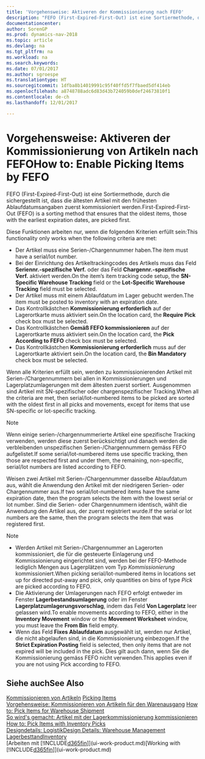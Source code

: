 ```yaml
---
title: 'Vorgehensweise: Aktiveren der Kommissionierung nach FEFO'
description: "FEFO (First-Expired-First-Out) ist eine Sortiermethode, durch die sichergestellt ist, dass die ältesten Artikel mit den frühesten Ablaufdatumsangaben zuerst kommissioniert werden."
documentationcenter: 
author: SorenGP
ms.prod: dynamics-nav-2018
ms.topic: article
ms.devlang: na
ms.tgt_pltfrm: na
ms.workload: na
ms.search.keywords: 
ms.date: 07/01/2017
ms.author: sgroespe
ms.translationtype: HT
ms.sourcegitcommit: 1dfba8b14019991c95f40ffd5f7fbaed5df414eb
ms.openlocfilehash: a8748788adc6d83d43b724059b0def24673810f1
ms.contentlocale: de-ch
ms.lasthandoff: 12/01/2017

---
```

# <a name="how-to-enable-picking-items-by-fefo"></a><span data-ttu-id="923ba-103">Vorgehensweise: Aktiveren der Kommissionierung von Artikeln nach FEFO</span><span class="sxs-lookup"><span data-stu-id="923ba-103">How to: Enable Picking Items by FEFO</span></span>
<span data-ttu-id="923ba-104">FEFO (First-Expired-First-Out) ist eine Sortiermethode, durch die sichergestellt ist, dass die ältesten Artikel mit den frühesten Ablaufdatumsangaben zuerst kommissioniert werden.</span><span class="sxs-lookup"><span data-stu-id="923ba-104">First-Expired-First-Out (FEFO) is a sorting method that ensures that the oldest items, those with the earliest expiration dates, are picked first.</span></span>  

 <span data-ttu-id="923ba-105">Diese Funktionen arbeiten nur, wenn die folgenden Kriterien erfüllt sein:</span><span class="sxs-lookup"><span data-stu-id="923ba-105">This functionality only works when the following criteria are met:</span></span>  

-   <span data-ttu-id="923ba-106">Der Artikel muss eine Serien-/Chargennummer haben.</span><span class="sxs-lookup"><span data-stu-id="923ba-106">The item must have a serial/lot number.</span></span>  
-   <span data-ttu-id="923ba-107">Bei der Einrichtung des Artikeltrackingcodes des Artikels muss das Feld **Seriennr.-spezifische Verf.** oder das Feld **Chargennr.-spezifische Verf.** aktiviert werden.</span><span class="sxs-lookup"><span data-stu-id="923ba-107">On the item’s item tracking code setup, the **SN-Specific Warehouse Tracking** field or the **Lot-Specific Warehouse Tracking** field must be selected.</span></span>  
-   <span data-ttu-id="923ba-108">Der Artikel muss mit einem Ablaufdatum im Lager gebucht werden.</span><span class="sxs-lookup"><span data-stu-id="923ba-108">The item must be posted to inventory with an expiration date.</span></span>  
-   <span data-ttu-id="923ba-109">Das Kontrollkästchen **Kommissionierung erforderlich** auf der Lagerortkarte muss aktiviert sein.</span><span class="sxs-lookup"><span data-stu-id="923ba-109">On the location card, the **Require Pick** check box must be selected.</span></span>  
-   <span data-ttu-id="923ba-110">Das Kontrollkästchen **Gemäß FEFO kommissionieren** auf der Lagerortkarte muss aktiviert sein.</span><span class="sxs-lookup"><span data-stu-id="923ba-110">On the location card, the **Pick According to FEFO** check box must be selected.</span></span>  
-   <span data-ttu-id="923ba-111">Das Kontrollkästchen **Kommissionierung erforderlich** muss auf der Lagerortkarte aktiviert sein.</span><span class="sxs-lookup"><span data-stu-id="923ba-111">On the location card, the **Bin Mandatory** check box must be selected.</span></span>  

 <span data-ttu-id="923ba-112">Wenn alle Kriterien erfüllt sein, werden zu kommissionierenden Artikel mit Serien-/Chargennummern bei allen in Kommissionierungen und Lagerplatzumlagerungen mit dem ältesten zuerst sortiert. Ausgenommen sind Artikel mit SN-spezifischer oder chargenspezifischer Tracking.</span><span class="sxs-lookup"><span data-stu-id="923ba-112">When all the criteria are met, then serial/lot-numbered items to be picked are sorted with the oldest first in all picks and movements, except for items that use SN-specific or lot-specific tracking.</span></span>  

> [!NOTE]  
>  <span data-ttu-id="923ba-113">Wenn einige serien-/chargennummerierte Artikel eine spezifische Tracking verwenden, werden diese zuerst berücksichtigt und danach werden die verbleibenden unspezifischen Serien-/Chargennummern gemäss FEFO aufgelistet.</span><span class="sxs-lookup"><span data-stu-id="923ba-113">If some serial/lot-numbered items use specific tracking, then those are respected first and under them, the remaining, non-specific, serial/lot numbers are listed according to FEFO.</span></span>  

 <span data-ttu-id="923ba-114">Weisen zwei Artikel mit Serien-/Chargennummer dasselbe Ablaufdatum aus, wählt die Anwendung den Artikel mit der niedrigeren Serien- oder Chargennummer aus.</span><span class="sxs-lookup"><span data-stu-id="923ba-114">If two serial/lot-numbered items have the same expiration date, then the program selects the item with the lowest serial or lot number.</span></span> <span data-ttu-id="923ba-115">Sind die Serien- oder Chargennummern identisch, wählt die Anwendung den Artikel aus, der zuerst registriert wurde.</span><span class="sxs-lookup"><span data-stu-id="923ba-115">If the serial or lot numbers are the same, then the program selects the item that was registered first.</span></span>  

> [!NOTE]  
>  -   <span data-ttu-id="923ba-116">Werden Artikel mit Serien-/Chargennummer an Lagerorten kommissioniert, die für die gesteuerte Einlagerung und Kommissionierung eingerichtet sind, werden bei der FEFO-Methode lediglich Mengen aus Lagerplätzen vom Typ *Kommissionierung* kommissioniert.</span><span class="sxs-lookup"><span data-stu-id="923ba-116">When picking serial/lot-numbered items in locations set up for directed put-away and pick, only quantities on bins of type *Pick* are picked according to FEFO.</span></span>  
> -   <span data-ttu-id="923ba-117">Die Aktivierung der Umlagerungen nach FEFO erfolgt entweder im Fenster **Lagerbestandsumlagerung** oder im Fenster **Lagerplatzumlagerungsvorschlag**, indem das Feld **Von Lagerplatz** leer gelassen wird.</span><span class="sxs-lookup"><span data-stu-id="923ba-117">To enable movements according to FEFO, either in the **Inventory Movement** window or the **Movement Worksheet** window, you must leave the **From Bin** field empty.</span></span>  
> -   <span data-ttu-id="923ba-118">Wenn das Feld **Fixes Ablaufdatum** ausgewählt ist, werden nur Artikel, die nicht abgelaufen sind, in die Kommissionierung einbezogen.</span><span class="sxs-lookup"><span data-stu-id="923ba-118">If the **Strict Expiration Posting** field is selected, then only items that are not expired will be included in the pick.</span></span> <span data-ttu-id="923ba-119">Dies gilt auch dann, wenn Sie die Kommissionierung gemäss FEFO nicht verwenden.</span><span class="sxs-lookup"><span data-stu-id="923ba-119">This applies even if you are not using Pick according to FEFO.</span></span>  

## <a name="see-also"></a><span data-ttu-id="923ba-120">Siehe auch</span><span class="sxs-lookup"><span data-stu-id="923ba-120">See Also</span></span>  
<span data-ttu-id="923ba-121">[Kommissionieren von Artikeln](warehouse-pick-items.md) </span><span class="sxs-lookup"><span data-stu-id="923ba-121">[Picking Items](warehouse-pick-items.md) </span></span>  
<span data-ttu-id="923ba-122">[Vorgehensweise: Kommissionieren von Artikeln für den Warenausgang](warehouse-how-to-pick-items-for-warehouse-shipment.md) </span><span class="sxs-lookup"><span data-stu-id="923ba-122">[How to: Pick Items for Warehouse Shipment](warehouse-how-to-pick-items-for-warehouse-shipment.md) </span></span>  
<span data-ttu-id="923ba-123">[So wird's gemacht: Artikel mit der Lagerkommissionierung kommissionieren](warehouse-how-to-pick-items-with-inventory-picks.md) </span><span class="sxs-lookup"><span data-stu-id="923ba-123">[How to: Pick Items with Inventory Picks](warehouse-how-to-pick-items-with-inventory-picks.md) </span></span>  
[<span data-ttu-id="923ba-124">Designdetails: Logistik</span><span class="sxs-lookup"><span data-stu-id="923ba-124">Design Details: Warehouse Management</span></span>](design-details-warehouse-management.md)  
[<span data-ttu-id="923ba-125">Lagerbesttand</span><span class="sxs-lookup"><span data-stu-id="923ba-125">Inventory</span></span>](inventory-manage-inventory.md)  
<span data-ttu-id="923ba-126">[Arbeiten mit [!INCLUDE[d365fin](includes/d365fin_md.md)]](ui-work-product.md)</span><span class="sxs-lookup"><span data-stu-id="923ba-126">[Working with [!INCLUDE[d365fin](includes/d365fin_md.md)]](ui-work-product.md)</span></span>

